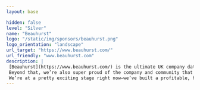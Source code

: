 ```yaml
---
layout: base

hidden: false
level: "Silver"
name: "Beauhurst"
logo: "/static/img/sponsors/beauhurst.png"
logo_orientation: "landscape"
url_target: "https://www.beauhurst.com/"
url_friendly: "www.beauhurst.com"
description: |
 [Beauhurst](https://www.beauhurst.com/) is the ultimate UK company data source, powered by smart tech and even [smarter people](https://the-beauhurst.notion.site/Software-Engineering-at-Beauhurst-5867af6426064688a8bb7096913043eb). We track every private UK company, with a particular focus on the high-growth ecosystem, helping our customers find, track and understand the market.
 Beyond that, we’re also super proud of the company and community that we’ve built. Our [culture](https://the-beauhurst.notion.site/Culture-at-Beauhurst-ecfe7ded0ed14a57a24fec83942ca5d2) may just be the best thing about Beauhurst—we’re a group of warm and welcoming people, all of whom continually push ourselves and each other to make things better.
 We’re at a pretty exciting stage right now—we’ve built a profitable, high-growth business, with 120+ employees and an enviable client list. But we’re not done yet. We’re on a mission to become a global data company that helps organisations discover and work better with ambitious, high-growth companies.
---
```

